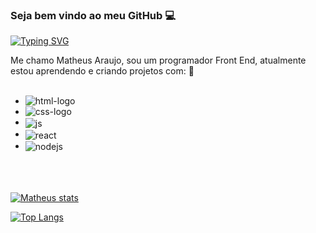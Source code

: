 ### Seja bem vindo ao meu GitHub :computer:

[![Typing SVG](https://readme-typing-svg.demolab.com?font=Fira+Code&weight=600&size=30&pause=900&color=0969da&multiline=true&repeat=false&width=550&height=70&lines=Matheus+Araujo+do+Nascimento)](https://git.io/typing-svg)

Me chamo Matheus Araujo, sou um programador Front End, atualmente estou aprendendo e criando projetos com:  :round_pushpin:
<br><br/>
- <img src="https://img.shields.io/badge/HTML5-E34F26?style=for-the-badge&logo=html5&logoColor=white" alt="html-logo"/> 
- <img src="https://img.shields.io/badge/CSS3-1572B6?style=for-the-badge&logo=css3&logoColor=white" alt="css-logo"/> 
-  <img align="center" alt="js" src="https://img.shields.io/badge/JavaScript-F7DF1E?style=for-the-badge&logo=javascript&logoColor=black" />
- <img align="center" alt="react" src="https://img.shields.io/badge/React-20232A?style=for-the-badge&logo=react&logoColor=61DAFB" />
- <img align="center" alt="nodejs" src="https://img.shields.io/badge/Node.js-43853D?style=for-the-badge&logo=node.js&logoColor=white" />
  <br><br/>
  <br><br/>
[![Matheus stats](https://github-readme-stats.vercel.app/api?username=MatheusAraujo110)](https://github.com/anuraghazra/github-readme-stats)

[![Top Langs](https://github-readme-stats.vercel.app/api/top-langs/?username=MatheusAraujo110)](https://github.com/anuraghazra/github-readme-stats)

